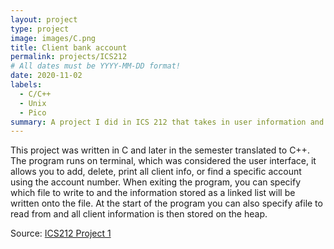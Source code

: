 ```yaml
---
layout: project
type: project
image: images/C.png
title: Client bank account
permalink: projects/ICS212
# All dates must be YYYY-MM-DD format!
date: 2020-11-02
labels:
  - C/C++
  - Unix
  - Pico
summary: A project I did in ICS 212 that takes in user information and stores it on a text file.
---
```

This project was written in C and later in the semester translated to C++. The program runs on terminal, which was considered the user interface, it allows you to add, delete, print all client info, or find a specific account using the account number. When exiting the program, you can specify which file to write to and the information stored as a linked list will be written onto the file. At the start of the program you can also specify afile to read from and all client information is then stored on the heap.

Source: <a href="https://github.com/Jonathan-Ma/ICS212-Project1.git"><i class="icon github large"></i>ICS212 Project 1</a>
